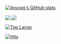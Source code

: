 [![Anurag's GitHub stats](https://github-readme-stats.vercel.app/api?username=leekwah&show_icons=true&theme=graywhite)](https://github.com/anuraghazra/github-readme-stats)

<a href="https://github.com/anuraghazra/github-readme-stats">
  <img align="center" src="https://github-readme-stats.vercel.app/api/pin/?username=leekwah&repo=github-readme-stats" />
</a>
<a href="https://github.com/anuraghazra/convoychat">
  <img align="center" src="https://github-readme-stats.vercel.app/api/pin/?username=leekwah&repo=convoychat" />
</a>


[![Top Langs](https://github-readme-stats.vercel.app/api/top-langs/?username=leekwah&theme=graywhite)](https://github.com/anuraghazra/github-readme-stats)


[![Hits](https://hits.seeyoufarm.com/api/count/incr/badge.svg?url=https%3A%2F%2Fgithub.com%2Fleekwah%2F&count_bg=%23FF0000&title_bg=%23555555&icon=github.svg&icon_color=%23E7E7E7&title=GitHub&edge_flat=false)](https://hits.seeyoufarm.com)
